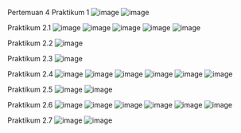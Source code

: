 Pertemuan 4
Praktikum 1
![image](https://github.com/rossiagatha/Pemrograman_Web_Lanjut/assets/121923863/eeb54882-0934-4fc8-a699-96dc511352f4)
![image](https://github.com/rossiagatha/Pemrograman_Web_Lanjut/assets/121923863/6398efae-c941-4bbe-b9e0-5b62a27d40bf)

Praktikum 2.1
![image](https://github.com/rossiagatha/Pemrograman_Web_Lanjut/assets/121923863/bae79c0d-1adb-4667-bc25-6fd6d94ea151)
![image](https://github.com/rossiagatha/Pemrograman_Web_Lanjut/assets/121923863/6782f747-77de-4c97-8999-0b082b8ee78f)
![image](https://github.com/rossiagatha/Pemrograman_Web_Lanjut/assets/121923863/31c3848e-e9bc-40b7-94b9-f8c52a737ef7)
![image](https://github.com/rossiagatha/Pemrograman_Web_Lanjut/assets/121923863/ac16ef09-dafa-46b3-9d57-2570e169dacd)
![image](https://github.com/rossiagatha/Pemrograman_Web_Lanjut/assets/121923863/3a4512df-462f-4443-9c6a-1d495696f2e9)

Praktikum 2.2
![image](https://github.com/rossiagatha/Pemrograman_Web_Lanjut/assets/121923863/3802a447-d2c3-47cf-b0db-6b97fbe12ab5)

Praktikum 2.3
![image](https://github.com/rossiagatha/Pemrograman_Web_Lanjut/assets/121923863/cfc76339-4149-46ed-9560-7385aad749dd)

Praktikum 2.4
![image](https://github.com/rossiagatha/Pemrograman_Web_Lanjut/assets/121923863/17a385b0-a310-422f-afad-c9948a578607)
![image](https://github.com/rossiagatha/Pemrograman_Web_Lanjut/assets/121923863/01bbaac0-e8f2-45bd-aab7-ff4ee0b9b4d2)
![image](https://github.com/rossiagatha/Pemrograman_Web_Lanjut/assets/121923863/402a4ea0-9044-4a3b-8fa8-a4e3bb8498df)
![image](https://github.com/rossiagatha/Pemrograman_Web_Lanjut/assets/121923863/c522bd51-3167-4dda-a281-3fb1cbed4d5d)
![image](https://github.com/rossiagatha/Pemrograman_Web_Lanjut/assets/121923863/c3a433a3-ee55-450d-9f82-bde1b9f7beb5)
![image](https://github.com/rossiagatha/Pemrograman_Web_Lanjut/assets/121923863/ee3a5596-e624-4e77-a15b-61f633385d35)

Praktikum 2.5
![image](https://github.com/rossiagatha/Pemrograman_Web_Lanjut/assets/121923863/23b2ccbb-a87a-46dc-b7d5-6adf0b18181c)
![image](https://github.com/rossiagatha/Pemrograman_Web_Lanjut/assets/121923863/545cda15-5e74-411f-a4a2-ec4f0e5209e0)

Praktikum 2.6
![image](https://github.com/rossiagatha/Pemrograman_Web_Lanjut/assets/121923863/48553a5f-1124-48fa-8f19-e345ce0861cb)
![image](https://github.com/rossiagatha/Pemrograman_Web_Lanjut/assets/121923863/5fe63840-e9a1-4181-bcae-3c38d32e18ee)
![image](https://github.com/rossiagatha/Pemrograman_Web_Lanjut/assets/121923863/b25d6e12-7e05-42af-b763-879fb709b64e)
![image](https://github.com/rossiagatha/Pemrograman_Web_Lanjut/assets/121923863/d1d6a210-850d-457c-878c-88c4ff94bb0e)
![image](https://github.com/rossiagatha/Pemrograman_Web_Lanjut/assets/121923863/0b2e3bdc-a345-4902-9b80-57bb4594a5e2)
![image](https://github.com/rossiagatha/Pemrograman_Web_Lanjut/assets/121923863/0c19d9ae-5c6d-46f0-a684-a7cec2410572)

Praktikum 2.7
![image](https://github.com/rossiagatha/Pemrograman_Web_Lanjut/assets/121923863/c6ea4610-02e6-451c-9b92-b11f94c033b7)
![image](https://github.com/rossiagatha/Pemrograman_Web_Lanjut/assets/121923863/6d9f45b1-2488-4b7e-9705-d8096c7dc469)
